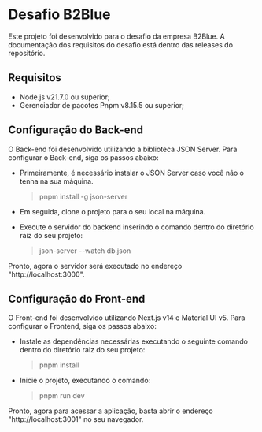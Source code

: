 # Desafio B2Blue

Este projeto foi desenvolvido para o desafio da empresa B2Blue. A documentação dos requisitos do desafio está dentro das releases do repositório.

## Requisitos

- Node.js v21.7.0 ou superior;
- Gerenciador de pacotes Pnpm v8.15.5 ou superior;

## Configuração do Back-end

O Back-end foi desenvolvido utilizando a biblioteca JSON Server. Para configurar o Back-end, siga os passos abaixo:

- Primeiramente, é necessário instalar o JSON Server caso você não o tenha na sua máquina.

  > pnpm install -g json-server

- Em seguida, clone o projeto para o seu local na máquina.
- Execute o servidor do backend inserindo o comando dentro do diretório raiz do seu projeto:
  > json-server --watch db.json

Pronto, agora o servidor será executado no endereço "http://localhost:3000".

## Configuração do Front-end

O Front-end foi desenvolvido utilizando Next.js v14 e Material UI v5. Para configurar o Frontend, siga os passos abaixo:

- Instale as dependências necessárias executando o seguinte comando dentro do diretório raiz do seu projeto:

  > pnpm install

- Inicie o projeto, executando o comando:
  > pnpm run dev

Pronto, agora para acessar a aplicação, basta abrir o endereço "http://localhost:3001" no seu navegador.
